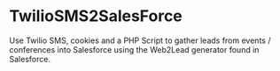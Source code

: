 # TwilioSMS2SalesForce
Use Twilio SMS, cookies and a PHP Script to gather leads from events / conferences into Salesforce using the Web2Lead generator found in Salesforce.
